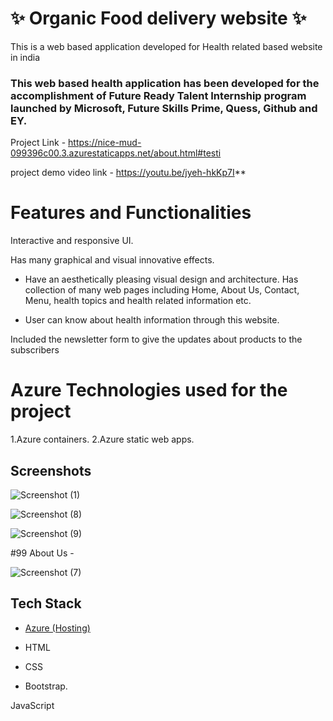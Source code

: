 # ✨ Organic Food delivery website ✨

This is a web based application developed for Health related based website in india

### This web based health application has been developed for the accomplishment of Future Ready Talent Internship program launched by Microsoft, Future Skills Prime, Quess, Github and EY.

Project Link - https://nice-mud-099396c00.3.azurestaticapps.net/about.html#testi

project demo video link - https://youtu.be/jyeh-hkKp7I**

# Features and Functionalities

Interactive and responsive UI.

Has many graphical and visual innovative effects.

- Have an aesthetically pleasing visual design and architecture. Has collection of many web pages including Home, About Us, Contact, Menu, health topics and health related information etc.

- User can know about health information through this website.

Included the newsletter form to give the updates about products to the subscribers

# Azure Technologies used for the project
1.Azure containers.
2.Azure static web apps.

## Screenshots

![Screenshot (1)](https://github.com/pranaychand29/FRTproject1/assets/68414969/28c9ff95-677b-432c-81f5-d83628c9e46a)

![Screenshot (8)](https://github.com/pranaychand29/FRTproject1/assets/68414969/61f71cd5-d32c-42c1-9184-f9d19687b545)

![Screenshot (9)](https://github.com/pranaychand29/FRTproject1/assets/68414969/a8fb4491-a599-4f98-a5bb-0e873b6ca077)

#99 About Us -

![Screenshot (7)](https://github.com/pranaychand29/FRTproject1/assets/68414969/d534be78-308e-47d8-bc33-09d5c627effc)


## Tech Stack

- [Azure (Hosting)](https://azure.microsoft.com/en-in/features/azure-portal/)

- HTML

- CSS

- Bootstrap.

JavaScript
